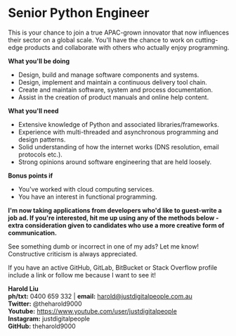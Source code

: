 # Senior Python Engineer

This is your chance to join a true APAC-grown innovator that now influences their sector on a global scale. You'll have the chance to work on cutting-edge products and collaborate with others who actually enjoy programming.

**What you'll be doing**

* Design, build and manage software components and systems.
* Design, implement and maintain a continuous delivery tool chain.
* Create and maintain software, system and process documentation.
* Assist in the creation of product manuals and online help content.

**What you'll need**

* Extensive knowledge of Python and associated libraries/frameworks.
* Experience with multi-threaded and asynchronous programming and design patterns.
* Solid understanding of how the internet works (DNS resolution, email protocols etc.).
* Strong opinions around software engineering that are held loosely.

**Bonus points if**

* You've worked with cloud computing services.
* You have an interest in functional programming.

**I'm now taking applications from developers who'd like to guest-write a job ad. If you're interested, hit me up using any of the methods below - extra consideration given to candidates who use a more creative form of communication.**

See something dumb or incorrect in one of my ads? Let me know! Constructive criticism is always appreciated.

If you have an active GitHub, GitLab, BitBucket or Stack Overflow profile include a link or follow me because I want to see it!

**Harold Liu**</br>
**ph/txt:** 0400 659 332 | **email:** harold@justdigitalpeople.com.au</br>
**Twitter:** @theharold9000</br>
**Youtube:** https://www.youtube.com/user/justdigitalpeople</br>
**Instagram:** justdigitalpeople</br>
**GitHub:** theharold9000</br>